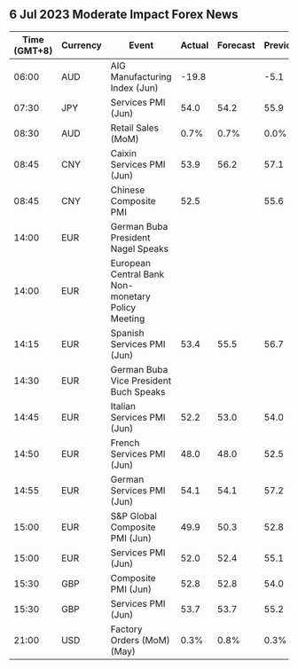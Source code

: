 ## 6 Jul 2023 Moderate Impact Forex News
| Time (GMT+8) | Currency | Event | Actual | Forecast | Previous |
|------|----------|-------|--------|----------|----------|
| 06:00 | AUD | AIG Manufacturing Index (Jun) | -19.8 |  | -5.1 |
| 07:30 | JPY | Services PMI (Jun) | 54.0 | 54.2 | 55.9 |
| 08:30 | AUD | Retail Sales (MoM) | 0.7% | 0.7% | 0.0% |
| 08:45 | CNY | Caixin Services PMI (Jun) | 53.9 | 56.2 | 57.1 |
| 08:45 | CNY | Chinese Composite PMI | 52.5 |  | 55.6 |
| 14:00 | EUR | German Buba President Nagel Speaks |  |  |  |
| 14:00 | EUR | European Central Bank Non-monetary Policy Meeting |  |  |  |
| 14:15 | EUR | Spanish Services PMI (Jun) | 53.4 | 55.5 | 56.7 |
| 14:30 | EUR | German Buba Vice President Buch Speaks |  |  |  |
| 14:45 | EUR | Italian Services PMI (Jun) | 52.2 | 53.0 | 54.0 |
| 14:50 | EUR | French Services PMI (Jun) | 48.0 | 48.0 | 52.5 |
| 14:55 | EUR | German Services PMI (Jun) | 54.1 | 54.1 | 57.2 |
| 15:00 | EUR | S&P Global Composite PMI (Jun) | 49.9 | 50.3 | 52.8 |
| 15:00 | EUR | Services PMI (Jun) | 52.0 | 52.4 | 55.1 |
| 15:30 | GBP | Composite PMI (Jun) | 52.8 | 52.8 | 54.0 |
| 15:30 | GBP | Services PMI (Jun) | 53.7 | 53.7 | 55.2 |
| 21:00 | USD | Factory Orders (MoM) (May) | 0.3% | 0.8% | 0.3% |
